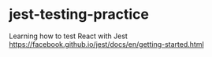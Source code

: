 # jest-testing-practice
Learning how to test React with Jest https://facebook.github.io/jest/docs/en/getting-started.html
